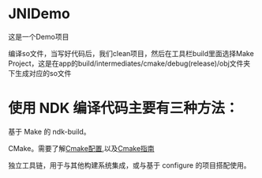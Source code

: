 # JNIDemo
这是一个Demo项目

编译so文件，当写好代码后，我们clean项目，然后在工具栏build里面选择Make Project，这是在app的build/intermediates/cmake/debug(release)/obj文件夹下生成对应的so文件

# 使用 NDK 编译代码主要有三种方法：

基于 Make 的 ndk-build。

CMake。需要了解[Cmake配置](https://developer.android.com/studio/projects/configure-cmake),以及[Cmake指南](https://developer.android.com/ndk/guides/cmake#variables)

独立工具链，用于与其他构建系统集成，或与基于 configure 的项目搭配使用。
